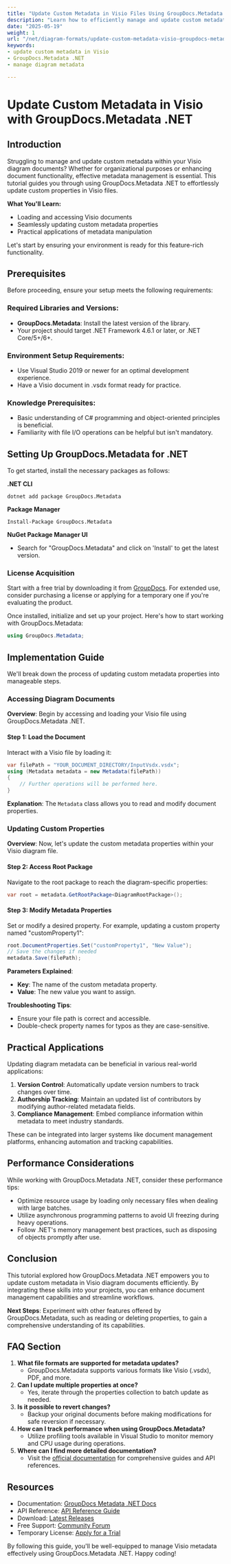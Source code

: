 ```yaml
---
title: "Update Custom Metadata in Visio Files Using GroupDocs.Metadata .NET"
description: "Learn how to efficiently manage and update custom metadata properties in Visio diagram files using GroupDocs.Metadata .NET. Enhance your document functionality today!"
date: "2025-05-19"
weight: 1
url: "/net/diagram-formats/update-custom-metadata-visio-groupdocs-metadata-net/"
keywords:
- update custom metadata in Visio
- GroupDocs.Metadata .NET
- manage diagram metadata

---
```



# Update Custom Metadata in Visio with GroupDocs.Metadata .NET

## Introduction
Struggling to manage and update custom metadata within your Visio diagram documents? Whether for organizational purposes or enhancing document functionality, effective metadata management is essential. This tutorial guides you through using GroupDocs.Metadata .NET to effortlessly update custom properties in Visio files.

**What You'll Learn:**
- Loading and accessing Visio documents
- Seamlessly updating custom metadata properties
- Practical applications of metadata manipulation

Let's start by ensuring your environment is ready for this feature-rich functionality.

## Prerequisites
Before proceeding, ensure your setup meets the following requirements:

### Required Libraries and Versions:
- **GroupDocs.Metadata**: Install the latest version of the library.
- Your project should target .NET Framework 4.6.1 or later, or .NET Core/5+/6+.

### Environment Setup Requirements:
- Use Visual Studio 2019 or newer for an optimal development experience.
- Have a Visio document in .vsdx format ready for practice.

### Knowledge Prerequisites:
- Basic understanding of C# programming and object-oriented principles is beneficial.
- Familiarity with file I/O operations can be helpful but isn't mandatory.

## Setting Up GroupDocs.Metadata for .NET
To get started, install the necessary packages as follows:

**.NET CLI**
```shell
dotnet add package GroupDocs.Metadata
```

**Package Manager**
```shell
Install-Package GroupDocs.Metadata
```

**NuGet Package Manager UI**
- Search for "GroupDocs.Metadata" and click on 'Install' to get the latest version.

### License Acquisition
Start with a free trial by downloading it from [GroupDocs](https://purchase.groupdocs.com/temporary-license/). For extended use, consider purchasing a license or applying for a temporary one if you're evaluating the product.

Once installed, initialize and set up your project. Here's how to start working with GroupDocs.Metadata:
```csharp
using GroupDocs.Metadata;
```

## Implementation Guide
We'll break down the process of updating custom metadata properties into manageable steps.

### Accessing Diagram Documents
**Overview**: Begin by accessing and loading your Visio file using GroupDocs.Metadata .NET.

#### Step 1: Load the Document
Interact with a Visio file by loading it:
```csharp
var filePath = "YOUR_DOCUMENT_DIRECTORY/InputVsdx.vsdx";
using (Metadata metadata = new Metadata(filePath))
{
    // Further operations will be performed here.
}
```
**Explanation**: The `Metadata` class allows you to read and modify document properties.

### Updating Custom Properties
**Overview**: Now, let's update the custom metadata properties within your Visio diagram file.

#### Step 2: Access Root Package
Navigate to the root package to reach the diagram-specific properties:
```csharp
var root = metadata.GetRootPackage<DiagramRootPackage>();
```

#### Step 3: Modify Metadata Properties
Set or modify a desired property. For example, updating a custom property named "customProperty1":
```csharp
root.DocumentProperties.Set("customProperty1", "New Value");
// Save the changes if needed
metadata.Save(filePath);
```
**Parameters Explained**: 
- **Key**: The name of the custom metadata property.
- **Value**: The new value you want to assign.

**Troubleshooting Tips**: 
- Ensure your file path is correct and accessible.
- Double-check property names for typos as they are case-sensitive.

## Practical Applications
Updating diagram metadata can be beneficial in various real-world applications:
1. **Version Control**: Automatically update version numbers to track changes over time.
2. **Authorship Tracking**: Maintain an updated list of contributors by modifying author-related metadata fields.
3. **Compliance Management**: Embed compliance information within metadata to meet industry standards.

These can be integrated into larger systems like document management platforms, enhancing automation and tracking capabilities.

## Performance Considerations
While working with GroupDocs.Metadata .NET, consider these performance tips:
- Optimize resource usage by loading only necessary files when dealing with large batches.
- Utilize asynchronous programming patterns to avoid UI freezing during heavy operations.
- Follow .NET's memory management best practices, such as disposing of objects promptly after use.

## Conclusion
This tutorial explored how GroupDocs.Metadata .NET empowers you to update custom metadata in Visio diagram documents efficiently. By integrating these skills into your projects, you can enhance document management capabilities and streamline workflows.

**Next Steps**: Experiment with other features offered by GroupDocs.Metadata, such as reading or deleting properties, to gain a comprehensive understanding of its capabilities.

## FAQ Section
1. **What file formats are supported for metadata updates?**
   - GroupDocs.Metadata supports various formats like Visio (.vsdx), PDF, and more.
2. **Can I update multiple properties at once?**
   - Yes, iterate through the properties collection to batch update as needed.
3. **Is it possible to revert changes?**
   - Backup your original documents before making modifications for safe reversion if necessary.
4. **How can I track performance when using GroupDocs.Metadata?**
   - Utilize profiling tools available in Visual Studio to monitor memory and CPU usage during operations.
5. **Where can I find more detailed documentation?**
   - Visit the [official documentation](https://docs.groupdocs.com/metadata/net/) for comprehensive guides and API references.

## Resources
- Documentation: [GroupDocs Metadata .NET Docs](https://docs.groupdocs.com/metadata/net/)
- API Reference: [API Reference Guide](https://reference.groupdocs.com/metadata/net/)
- Download: [Latest Releases](https://releases.groupdocs.com/metadata/net/)
- Free Support: [Community Forum](https://forum.groupdocs.com/c/metadata/)
- Temporary License: [Apply for a Trial](https://purchase.groupdocs.com/temporary-license/)

By following this guide, you'll be well-equipped to manage Visio metadata effectively using GroupDocs.Metadata .NET. Happy coding!

